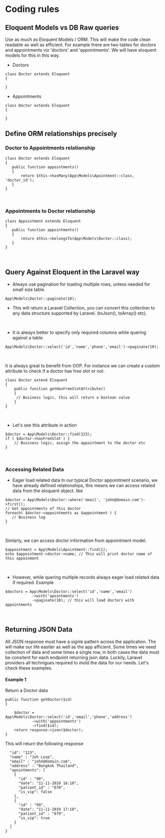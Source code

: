 # Coding rules

## Eloquent Models vs DB Raw queries
Use as much as Eloquent Models / ORM. This will make the code clean readable as well as efficient.
For example there are two tables  for doctors and appointments viz 'doctors' and 'appointments'. We will have eloquent models for this in this way.
* Doctors 
```
class Doctor extends Eloquent
{

}
```

* Appointments 
```
class Doctor extends Eloquent
{

}
```
## Define ORM relationships precisely

### Doctor to Appointments relationship
```
class Doctor extends Eloquent
{
   public function appointments()
   {
       return $this->hasMany(App\Models\Apointment::class, 'doctor_id');
   }
}
```

<br />

### Appointments to Doctor relationship
```
class Appointment extends Eloquent
{
   public function appointments()
   {
       return $this->belongsTo(App\Models\Doctor::class);
   }
}
```

<br />

## Query Against Eloquent in the Laravel way

* Always use pagination for loading multiple rows, unless needed for small size table.
```
App\Models\Doctor::paginate(10);
```

* This will return a Laravel Collection, you can convert this collection to any data structure supported by Laravel. (toJson(), toArray() etc).

<br />

* It is always better to specify only required columns while quering against a table.
```
App\Models\Doctor::select('id','name','phone','email')->paginate(10);
```

<br />

It is always great to benefit from OOP. For instance we can create a custom attribute to check if a doctor has free slot or not.
```
class Doctor extend Eloquent 
{
    public function getHasFreeSlotAttribute()
    {
     // Business logic, this will return a boolean value
    }
}
```

<br />

* Let's see this attribute in action
```
$doctor = App\Models\Doctor::find(123);
if ( $doctor->hasFreeSlot ) {
    // Business logic, assign the appointment to the doctor etc
}
```

<br />

### Accessing Related Data
* Eager load related data 
In our typical Doctor appointment scenario, we have already defined relationships, this means we can access related data from the eloquent object. like
``` 
$doctor = App\Models\Doctor::where('email', 'john@domain.com')->first();
// Get appointments of this doctor
foreach( $doctor->appointments as $appointment ) {
   // Business log
}
```

<br />

Simlarly, we can access doctor information from appointment model.
```
$appointment = App\Models\Apointment::find(1);
echo $appointment->doctor->name; // This will print doctor name of this appoinment
```

<br />

* However, while quering multiple records always eager load related data if required. Example
```
$doctors = App\Models\Doctor::select('id','name','email')
            ->with('apointments')
            ->paginate(10); // this will load doctors with appointments
```

<br />

## Returning JSON Data
All JSON response must have a signle pattern across the application. The will make our life easiter as well as the app afficient. Some times we need collection of data and some times a single row, in both cases the data must be consitent for each endpoint returning json data.
Luckily, Laravel providers all technigues required to mold the data for our needs. Let's check these examples.

#### Example 1
Return a Doctor data
```
public function getDoctor($id)
{

    $doctor = App\Models\Doctor::select('id','email','phone','address')
            ->with('appointments')
            ->find($id);
    return response->json($doctor);
}
```
This will return the following response
```{
  "id": "123",
  "name" : "Joh Loop",
  "email" : "john@domain.com",
  "address" : "Bangkok Thailand",
  "apointments": [
    {
      "id" : "98",
      "date": "11-11-2019 16:10",
      "patient_id" : "678",
      "is_vip": false
    },
    {
      "id" : "99",
      "date": "11-11-2019 17:10",
      "patient_id" : "679",
      "is_vip": true
    }  
  ]
}
```
